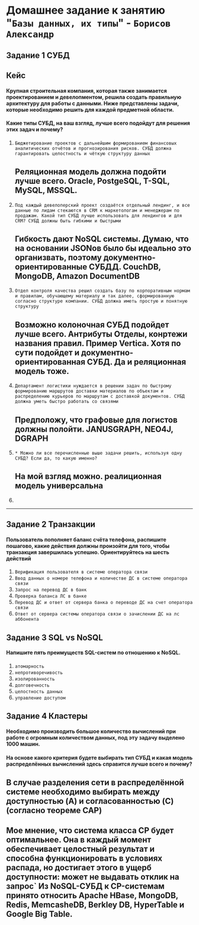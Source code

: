 # Домашнее задание к занятию "`Базы данных, их типы`" - `Борисов Александр`

## Задание 1 СУБД
## Кейс

#### Крупная строительная компания, которая также занимается проектированием и девелопментом, решила создать правильную архитектуру для работы с данными. Ниже представлены задачи, которые необходимо решить для каждой предметной области.

#### Какие типы СУБД, на ваш взгляд, лучше всего подойдут для решения этих задач и почему?


1. `Бюджетирование проектов с дальнейшим формированием финансовых аналитических отчётов и прогнозирования рисков. СУБД должна гарантировать целостность и чёткую структуру данных`
   ## Реляционная модель должна подойти лучше всего. Oracle, PostgeSQL, T-SQL, MySQL, MSSQL. 
2. `Под каждый девелоперский проект создаётся отдельный лендинг, и все данные по лидам стекаются в CRM к маркетологам и менеджерам по продажам. Какой тип СУБД лучше использовать для лендингов и для CRM? СУБД должны быть гибкими и быстрыми`
   ## Гибкость дают NoSQL системы. Думаю, что на основании JSONов было бы идеально это организвать, поэтому документно-ориентированные СУБДД. CouchDB, MongoDB, Amazon DocumentDB
3. `Отдел контроля качества решил создать базу по корпоративным нормам и правилам, обучающему материалу и так далее, сформированную согласно структуре компании. СУБД должна иметь простую и понятную структуру`
   ## Возможно колоночная СУБД подойдет лучше всего. Антрибуты Отделы, конртежи названия правил. Пример Vertica. Хотя по сути подойдет и документно-ориентированная СУБД. Да и реляционная модель тоже.
4. `Департамент логистики нуждается в решении задач по быстрому формированию маршрутов доставки материалов по объектам и распределению курьеров по маршрутам с доставкой документов. СУБД должна уметь быстро работать со связями`
   ## Предположу, что графовые для логистов должны полойти.  JANUSGRAPH, NEO4J, DGRAPH
5. `* Можно ли все перечисленные выше задачи решить, используя одну СУБД? Если да, то какую именно?`
   ## На мой взгляд можно. реалиционная модель универсальна
6. 


---

## Задание 2 Транзакции

#### Пользователь пополняет баланс счёта телефона, распишите пошагово, какие действия должны произойти для того, чтобы транзакция завершилась успешно. Ориентируйтесь на шесть действий

1. `Верификация пользователя в системе оператора связи`
2. `Ввод данных о номере телефона и количестве ДС в системе оператора связи`
3. `Запрос на перевод ДС в банк`
4. `Проверка баланса ЛС в банке`
5. `Перевод ДС и ответ от сервера банка о переводе ДС на счет оператора связи`
6. `Ответ от сервера системы оператора связи о зачислении ДС на лс аббонента`


## Задание 3 SQL vs NoSQL

#### Напишите пять преимуществ SQL-систем по отношению к NoSQL.


1. `атомарность`
2. `непротиворечивость`
3. `изолированность`
4. `долговечность`
5. `целостность данных`
6. `управление доступом`

## Задание 4 Кластеры

#### Необходимо производить большое количество вычислений при работе с огромным количеством данных, под эту задачу выделено 1000 машин.

#### На основе какого критерия будете выбирать тип СУБД и какая модель распределённых вычислений здесь справится лучше всего и почему?

 ## В случае разделения сети в распределённой системе необходимо выбирать между доступностью (A) и согласованностью (C) (согласно теореме CAP)

 ## Мое мнение, что система класса CP будет оптимальнее. Она в каждый момент обеспечивает целостный результат и способна функционировать в условиях распада, но достигает этого в ущерб доступности: может не выдавать отклик на запрос` Из NoSQL-СУБД к CP-системам принято относить Apache HBase, MongoDB, Redis, MemcasheDB, Berkley DB, HyperTable и Google Big Table.
 

